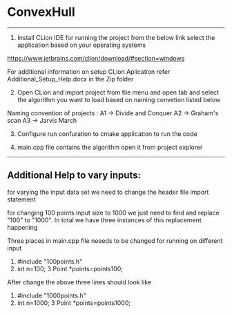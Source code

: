 # ConvexHull
 
----------------------------------------------------------------------------------------------------------------------------
1.	Install CLion IDE for running the project from the below link select the application based on your operating systems

https://www.jetbrains.com/clion/download/#section=windows

For additional information on setup CLion Aplication refer Additional_Setup_Help.docx in the Zip folder

2.	Open CLion and import project from file menu and open tab and select the algorithm you want to load based on naming convetion listed below

Naming convention of projects :
A1 -> Divide and Conquer
A2 -> Graham's scan
A3 -> Jarvis March

3.	Configure run confuration to cmake application to run the code

4.  main.cpp file contains the algorithm open it from project explorer



----------------------------------------------------------------------------------------------------------------------------------
Additional Help to vary inputs: 
-----------------------------------------------------------------------------------------------------------------------------------

for varying the input data set we need to change the header file import statement

for changing 100 points input size to 1000 we just need to find and replace "100" to "1000". In total we have three instances of this replacement happening

Three places in main.cpp file neeeds to be changed for running on different input

1.	#include "100points.h"
2.	int n=100;
3   Point *points=points100;

After change the above three lines should look like

1.	#include "1000points.h"
2.	int n=1000;
3   Point *points=points1000;
